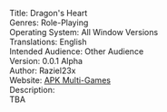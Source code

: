 Title: Dragon's Heart  
Genres: Role-Playing  
Operating System: All Window Versions  
Translations: English  
Intended Audience: Other Audience  
Version: 0.0.1 Alpha  
Author: Raziel23x  
Website: [APK Multi-Games](http://apkmultigames.us/ "Multi-Platform Development Website")  
Description:  
TBA  
